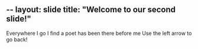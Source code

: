 --
layout: slide
title: "Welcome to our second slide!"
---
Everywhere I go I find a poet has been there before me
Use the left arrow to go back!
